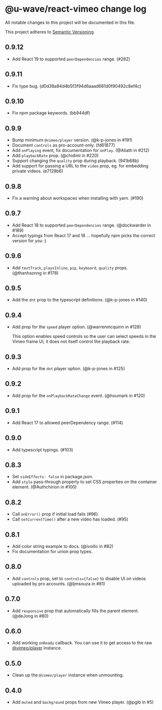 # @u-wave/react-vimeo change log

All notable changes to this project will be documented in this file.

This project adheres to [Semantic Versioning](http://semver.org/).

## 0.9.12
 * Add React 19 to supported `peerDependencies` range. (#282)

## 0.9.11
 * Fix type bug. (d0d38a84d4b5f3f94d6aaad681d0f90492c8ef4c)

## 0.9.10
 * Fix npm package keywords. (bb944df)

## 0.9.9
 * Bump minimum `@vimeo/player` version. (@k-p-jones in #191)
 * Document `controls` as pro-account-only. (fd61877)
 * Add `onPlaying` event, fix documentation for `onPlay`. (@Aliath in #212)
 * Add `playbackRate` prop. (@chidimi in #220)
 * Support changing the `quality` prop during playback. (941b68b)
 * Add support for passing a URL to the `video` prop, eg. for embedding private videos. (e7128b6)

## 0.9.8
 * Fix a warning about workspaces when installing with yarn. (#190)

## 0.9.7
 * Add React 18 to supported `peerDependencies` range. (@dockwarder in #189)
 * Accept typings from React 17 and 18 … hopefully npm picks the correct version for you :)

## 0.9.6
 * Add `textTrack`, `playsInline`, `pip`, `keyboard`, `quality` props. (@thanhsonng in #178)

## 0.9.5
 * Add the `dnt` prop to the typescript definitions. (@k-p-jones in #140)

## 0.9.4
 * Add prop for the `speed` player option. (@warrenmcquinn in #128)

   This option enables speed controls so the user can select speeds in the Vimeo frame UI,
   it does not itself control the playback rate.

## 0.9.3
 * Add prop for the `dnt` player option. (@k-p-jones in #125)

## 0.9.2
 * Add prop for the `onPlaybackRateChange` event. (@houmark in #120)

## 0.9.1
 * Add React 17 to allowed peerDependency range. (#114)

## 0.9.0
 * Add typescript typings. (#103)

## 0.8.3
 * Set `sideEffects: false` in package.json.
 * Add `style` pass-through property to set CSS properties on the container element. (@Authchirion in #100)

## 0.8.2
 * Call `onError()` prop if initial load fails (#96).
 * Call `setCurrentTime()` after a new video has loaded. (#95)

## 0.8.1
 * Add color string example to docs. (@ivoilic in #82)
 * Fix documentation for union prop types.

## 0.8.0
 * Add `controls` prop, set to `controls={false}` to disable UI on videos uploaded by pro accounts. (@ljmsouza in #81)

## 0.7.0
 * Add `responsive` prop that automatically fills the parent element. (@deJong in #80)

## 0.6.0
 * Add working `onReady` callback. You can use it to get access to the raw [@vimeo/player](https://github.com/vimeo/player.js) instance.

## 0.5.0
 * Clean up the `@vimeo/player` instance when unmounting.

## 0.4.0
 * Add `muted` and `background` props from new Vimeo player. (@pgib in #5)

